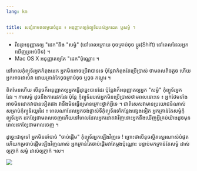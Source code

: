 ```yaml
---
lang: km


title: សន្សំ​​ថាម​ពល​មួយ​ចំនួន​ ៖ អនុញ្ញាតឲ្យ​កុំព្យូទ័រ​​របស់​អ្នក​ដេក ឬ​សម្ងំ ។
---
```


<ul>
<li>វីនដូ​អនុញ្ញាតឲ្យ​ "ដេក​"​និង​ "សម្ងំ" (នៅ​ពេល​ក្រោយ ចុច​គ្រាប់​ចុច​ ប្តូរ(Shift)​ នៅ​ពេល​ដែល​អ្នក​ឃើញ​ 
ប្រអប់​បិទ​) ។</li>
<li>Mac OS X អនុញ្ញាត​ឲ្យ​តែ "ដេក​"​ប៉ុណ្ណោះ​ ។</li>
</ul>

នៅ​ពេល​កុំព្យូទ័រ​អ្នក​កំពុង​ដេក​ អ្នក​មិន​អាច​ប្រើ​វា​បាន​ទេ​ ប៉ុន្តែ​វា​កំពុង​តែ​​ប្រើប្រាស់ 
ថាម​ពល​​តិចតួច ហើយ​អ្នក​អាចដាស់​វា​​​ ដោយ​​គ្រាន់​តែ​ចុច​​គ្រាប់​ចុច​ ឬ​ចុច​ 
កណ្តុរ​ ។

ពិត​មែន​ហើយ​ លីនុច​ក៏​​អនុញ្ញាត​ឲ្យ​អ្ន​ក​ធ្វើ​ដូច្នេះ​​បាន​ដែរ​ ប៉ុន្តែ​វាក៏​អនុញ្ញាត​ឲ្យ​អ្នក​ 
"សម្ងំ​" កុំព្យូទ័រ​អ្នក​ដែរ ។ ការ​សម្ងំ​ ដូច​នឹង​កា​រ​ដេក​ដែរ​ ប៉ុន្តែ​ 
កុំព្យូទ័រ​របស់​អ្នក​​មិន​ប្រើប្រាស់​​ថាម​ពល​នោះ​ទេ ៖ អ្នក​ថែម​ទាំង​អាច​មិន​ដោត​វា​​បាន​ទៀត​ផង​ 
វា​នឹង​មិនធ្វើ​ឲ្យ​មាន​គ្រោះ​ថ្នាក់​អ្វី​​ទេ ។ ជា​ពិសេស​វា​មាន​ប្រយោជន៍​ណាស់​សម្រាប់កុំព្យូទ័រ​យួរ​ដៃ​ ៖ ពេល​ណា​ 
ដែល​អ្នក​ចង់​ផ្លាស់​ទី​កុំព្យូទ័រ​ទៅ​កន្លែង​ផ្សេង​ទៀត​ អ្នក​គ្រាន់​តែ​សម្ងំ​កុំព្យូទ័រ​អ្នក​ ដក​ខ្សែ​ថាមពល​ចេញ​
ហើយ​នៅ​ពេល​ដែល​អ្នក​ដោត​​​វា​វិញ​នោះ​អ្នក​​នឹង​ឃើញ​អ្វី​គ្រប់​យ៉ាង​ដូច​មុន​ពេល​ដក​ខ្សែ​ថាមពល​ចេញ ។

ដូច្នេះជា​ទូទៅ អ្នក​មិន​ចាំ​បាច់​ "ចាប់​ផ្តើម​" កុំព្យូទ័រ​អ្នក​ឡើង​វិញ​ទេ ​! 
ព្រោះ​ថា​​លីនុច​ស្ថិតស្ថេរ​ណាស់​​បំផុត​ ហើយ​កម្រ​​​ចាប់​ផ្តើម​ឡើង​វិញ​ណាស់​ អ្នកគ្រាន់​តែ​ចាប់​ផ្តើម​
វា​តែ​ម្តង​ប៉ុណ្ណោះ បន្ទាប់​មក​គ្រាន់​តែ​សម្ងំ ដាស់​ឲ្យ​ភ្ញាក់​ សម្ងំ ដាស់​ឲ្យ​ភ្ញាក់​ 
។ល។

<img src="Images/suspend_hibernate_thumb.png" />




